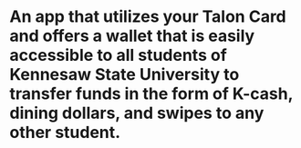 # An app that utilizes your Talon Card and offers a wallet that is easily accessible to all students of Kennesaw State University to transfer funds in the form of K-cash, dining dollars, and swipes to any other student.

